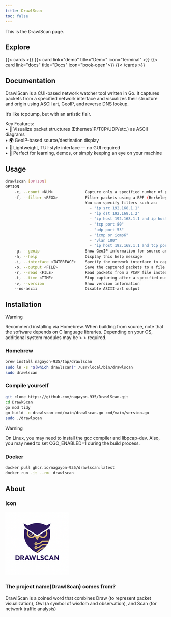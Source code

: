 ```yaml
---
title: DrawlScan
toc: false
---
```


This is the DrawlScan page.

## Explore

{{< cards >}}
  {{< card link="demo" title="Demo" icon="terminal" >}}
  {{< card link="docs" title="Docs" icon="book-open">}}
{{< /cards >}}

## Documentation

DrawlScan is a CUI-based network watcher tool written in Go.
It captures packets from a specified network interface and visualizes their structure and origin using ASCII art, GeoIP, and reverse DNS lookup.

It’s like tcpdump, but with an artistic flair.

Key Features:  
    •   🎨 Visualize packet structures (Ethernet/IP/TCP/UDP/etc.) as ASCII diagrams  
    •   🌍 GeoIP-based source/destination display  
    •   🧭 Lightweight, TUI-style interface — no GUI required  
    •   🐧 Perfect for learning, demos, or simply keeping an eye on your machine  

## Usage

```bash
drawlscan [OPTION]
OPTION
    -c, --count <NUM>              Capture only a specified number of packets
    -f, --filter <REGX>            Filter packets using a BPF (Berkeley Packet Filter) expression.
                                   You can specify filters such as:
                                     - "ip src 192.168.1.1"
                                     - "ip dst 192.168.1.2"
                                     - "ip host 192.168.1.1 and ip host 192.168.1.2"
                                     - "tcp port 80"
                                     - "udp port 53"
                                     - "icmp or icmp6"
                                     - "vlan 100"
                                     - "ip host 192.168.1.1 and tcp port 80"
    -g, --geoip                    Show GeoIP information for source and destination IP addresses
    -h, --help                     Display this help message
    -i, --interface <INTERFACE>    Specify the network interface to capture packets from (e.g., eth0, wlan0)
    -o, --output <FILE>            Save the captured packets to a file in PCAP format
    -r, --read <FILE>              Read packets from a PCAP file instead of capturing live traffic
    -t, --time <TIME>              Stop capturing after a specified number of seconds
    -v, --version                  Show version information
    --no-ascii                     Disable ASCII-art output
```

## Installation

> [!WARNING]
>Recommend installing via Homebrew.
>When building from source, note that the software depends on C language libraries. Depending on your OS, additional system modules may be > > required.

### Homebrew

```bash
brew install nagayon-935/tap/drawlscan
sudo ln -s "$(which drawlscan)" /usr/local/bin/drawlscan
sudo drawlscan 
```

### Compile yourself

```bash
git clone https://github.com/nagayon-935/DrawlScan.git
cd DrawkScan
go mod tidy
go build -o drawlscan cmd/main/drawlscan.go cmd/main/version.go
sudo ./drawlscan
```

> [!WARNING]
> On Linux, you may need to install the gcc compiler and libpcap-dev.
> Also, you may need to set CGO_ENABLED=1 during the build process.


### Docker

```bash
docker pull ghcr.io/nagayon-935/drawlscan:latest
docker run -it --rm  drawlscan 
```

## About

### Icon

![DrawlScan Icon](./logo.png "DrawlScan Icon")

### The project name(**DrawlScan**) comes from?

DrawlScan is a coined word that combines Draw (to represent packet visualization), Owl (a symbol of wisdom and observation), and Scan (for network traffic analysis)
